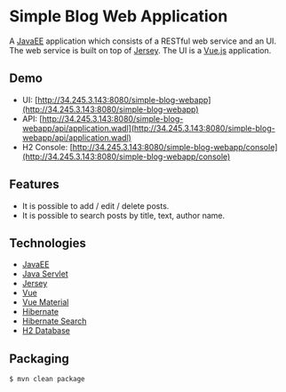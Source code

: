 # Simple Blog Web Application

A [JavaEE](http://www.oracle.com/technetwork/java/javaee/overview/index.html) application 
which consists of a RESTful web service and an UI. The web service is built on top of 
[Jersey](https://jersey.github.io/). The UI is a [Vue.js](https://vuejs.org/) application.

## Demo
- UI: [http://34.245.3.143:8080/simple-blog-webapp](http://34.245.3.143:8080/simple-blog-webapp)
- API: [http://34.245.3.143:8080/simple-blog-webapp/api/application.wadl](http://34.245.3.143:8080/simple-blog-webapp/api/application.wadl)
- H2 Console: [http://34.245.3.143:8080/simple-blog-webapp/console](http://34.245.3.143:8080/simple-blog-webapp/console)

## Features
- It is possible to add / edit / delete posts.
- It is possible to search posts by title, text, author name.

## Technologies
- [JavaEE](http://www.oracle.com/technetwork/java/javaee/overview/index.html)
- [Java Servlet](https://docs.oracle.com/javaee/7/tutorial/servlets.htm)
- [Jersey](https://jersey.github.io/)
- [Vue](https://vuejs.org/)
- [Vue Material](https://vuematerial.io/)
- [Hibernate](http://hibernate.org/)
- [Hibernate Search](http://hibernate.org/search/)
- [H2 Database](http://www.h2database.com/html/main.html)

## Packaging
```
$ mvn clean package
```